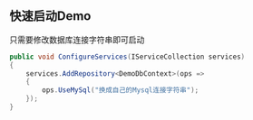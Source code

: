 
## 快速启动Demo

 只需要修改数据库连接字符串即可启动
```cs
public void ConfigureServices(IServiceCollection services)
{
    services.AddRepository<DemoDbContext>(ops =>
    {
        ops.UseMySql("换成自己的Mysql连接字符串");
    });
}
```
